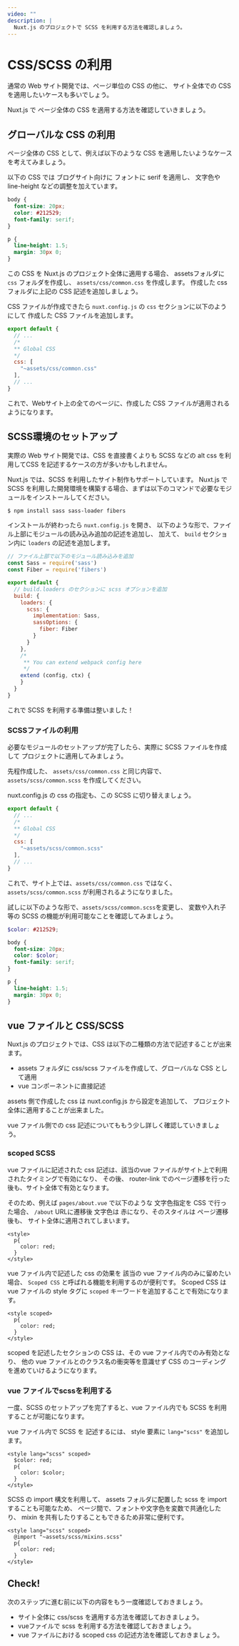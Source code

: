 ```yaml
---
video: ""
description: | 
  Nuxt.js のプロジェクトで SCSS を利用する方法を確認しましょう。
---
```


# CSS/SCSS の利用 

通常の Web サイト開発では、ページ単位の CSS の他に、
サイト全体での CSS を適用したいケースも多いでしょう。

Nuxt.js で ページ全体の CSS を適用する方法を確認していきましょう。

## グローバルな CSS の利用

ページ全体の CSS として、例えば以下のような CSS を適用したいようなケースを考えてみましょう。

以下の CSS では ブログサイト向けに フォントに serif を適用し、
文字色や line-height などの調整を加えています。

```css
body {
  font-size: 20px;
  color: #212529;
  font-family: serif;
}

p {
  line-height: 1.5;
  margin: 30px 0;
}
```

この CSS を Nuxt.js のプロジェクト全体に適用する場合、
assetsフォルダに `css` フォルダを作成し、 `assets/css/common.css` を作成します。
作成した css フォルダに上記の CSS 記述を追加しましょう。

CSS ファイルが作成できたら `nuxt.config.js` の `css` セクションに以下のようにして
作成した CSS ファイルを追加します。

```js
export default {
  // ...
  /*
  ** Global CSS
  */
  css: [
    "~assets/css/common.css"
  ],
  // ...
}
```

これで、Webサイト上の全てのページに、作成した CSS ファイルが適用されるようになります。

## SCSS環境のセットアップ

実際の Web サイト開発では、CSS を直接書くよりも SCSS などの alt css を利用してCSS を記述するケースの方が多いかもしれません。

Nuxt.js では、SCSS を利用したサイト制作もサポートしています。
Nuxt.js で SCSS を利用した開発環境を構築する場合、まずは以下のコマンドで必要なモジュールをインストールしてください。

```bash
$ npm install sass sass-loader fibers
```

インストールが終わったら `nuxt.config.js` を開き、
以下のような形で、ファイル上部にモジュールの読み込み追加の記述を追加し、
加えて、 `build` セクション内に `loaders` の記述を追加します。

```js
// ファイル上部で以下のモジュール読み込みを追加
const Sass = require('sass')
const Fiber = require('fibers')

export default {
  // build.loaders のセクションに scss オプションを追加
  build: {
    loaders: {
      scss: {
        implementation: Sass,
        sassOptions: {
          fiber: Fiber
        }
      }
    },
    /*
     ** You can extend webpack config here
     */
    extend (config, ctx) {
    }
  }
}
```

これで SCSS を利用する準備は整いました！

### SCSSファイルの利用

必要なモジュールのセットアップが完了したら、実際に SCSS ファイルを作成して
プロジェクトに適用してみましょう。

先程作成した、 `assets/css/common.css` と同じ内容で、
`assets/scss/common.scss` を作成してください。

nuxt.config.js の css の指定も、この SCSS に切り替えましょう。

```js
export default {
  // ...
  /*
  ** Global CSS
  */
  css: [
    "~assets/scss/common.scss"
  ],
  // ...
}
```

これで、サイト上では、`assets/css/common.css` ではなく、
`assets/scss/common.scss` が利用されるようになりました。

試しに以下のような形で、`assets/scss/common.scss`を変更し、
変数や入れ子等の SCSS の機能が利用可能なことを確認してみましょう。

```scss
$color: #212529;

body {
  font-size: 20px;
  color: $color;
  font-family: serif;
}

p {
  line-height: 1.5;
  margin: 30px 0;
}

```

## vue ファイルと CSS/SCSS

Nuxt.js のプロジェクトでは、CSS は以下の二種類の方法で記述することが出来ます。

- assets フォルダに css/scss ファイルを作成して、グローバルな CSS として適用
- vue コンポーネントに直接記述

assets 側で作成した css は nuxt.config.js から設定を追加して、
プロジェクト全体に適用することが出来ました。

vue ファイル側での css 記述についてももう少し詳しく確認していきましょう。

### scoped SCSS

vue ファイルに記述された css 記述は、該当のvue ファイルがサイト上で利用されたタイミングで有効になり、
その後、 router-link でのページ遷移を行った後も、サイト全体で有効となります。

そのため、例えば `pages/about.vue` で以下のような 文字色指定を CSS で行った場合、
`/about` URLに遷移後 文字色は 赤になり、そのスタイルは ページ遷移後も、
サイト全体に適用されてしまいます。

```vue
<style>
  p{
    color: red;
  }
</style>
```

vue ファイル内で記述した css の効果を 該当の vue ファイル内のみに留めたい場合、
`Scoped CSS` と呼ばれる機能を利用するのが便利です。
Scoped CSS は vue ファイルの style タグに `scoped` キーワードを追加することで有効になります。

```vue
<style scoped>
  p{
    color: red;
  }
</style>
```

scoped を記述したセクションの CSS は、その vue ファイル内でのみ有効となり、
他の vue ファイルとのクラス名の衝突等を意識せず CSS のコーディングを進めていけるようになります。

### vue ファイルでscssを利用する

一度、SCSS のセットアップを完了すると、vue ファイル内でも SCSS を利用することが可能になります。

vue ファイル内で SCSS を 記述するには、
style 要素に `lang="scss"` を追加します。

```vue
<style lang="scss" scoped>
  $color: red;
  p{
    color: $color;
  }
</style>
```

SCSS の import 構文を利用して、
assets フォルダに配置した scss を import することも可能なため、
ページ間で、フォントや文字色を変数で共通化したり、
mixin を共有したりすることもできるため非常に便利です。

```vue
<style lang="scss" scoped>
  @import "~assets/scss/mixins.scss"
  p{
    color: red;
  }
</style>
```

## Check! 

次のステップに進む前に以下の内容をもう一度確認しておきましょう。

- サイト全体に css/scss を適用する方法を確認しておきましょう。
- vueファイルで scss を利用する方法を確認しておきましょう。
- vue ファイルにおける scoped css の記述方法を確認しておきましょう。

